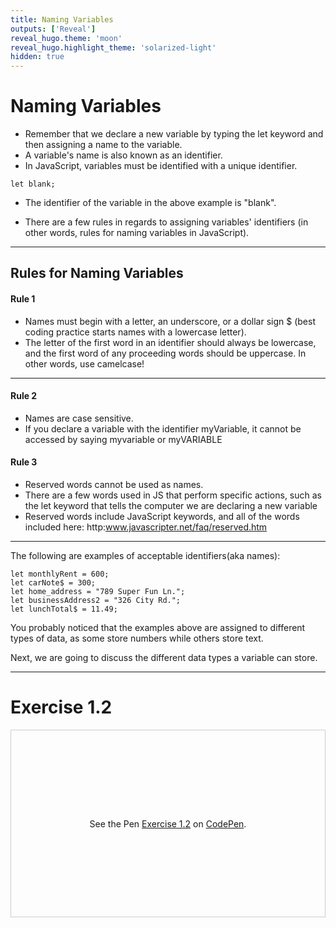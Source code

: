 ```yaml
---
title: Naming Variables
outputs: ['Reveal']
reveal_hugo.theme: 'moon'
reveal_hugo.highlight_theme: 'solarized-light'
hidden: true
---
```


# Naming Variables 
    
* Remember that we declare a new variable by typing the let keyword and then assigning a name to the variable. 
* A variable's name is also known as an identifier.
* In JavaScript, variables must be identified with a unique identifier. 
```
let blank;
```

* The identifier of the variable in the above example is "blank". 

* There are a few rules in regards to assigning variables' identifiers (in other words, rules for naming variables in JavaScript). 
---
## Rules for Naming Variables 

#### Rule 1
* Names must begin with a letter, an underscore, or a dollar sign $ (best coding practice starts names with a lowercase letter). 
* The letter of the first word in an identifier should always be lowercase, and the first word of any proceeding words should be uppercase. In other words, use camelcase!

---
#### Rule 2
* Names are case sensitive.
* If you declare a variable with the identifier myVariable, it cannot be accessed by saying myvariable or myVARIABLE

#### Rule 3 
* Reserved words cannot be used as names. 
* There are a few words used in JS that perform specific actions, such as the let keyword that tells the computer we are declaring a new variable
* Reserved words include JavaScript keywords, and all of the words included here: http:www.javascripter.net/faq/reserved.htm
---

The following are examples of acceptable identifiers(aka names):
```
let monthlyRent = 600;
let carNote$ = 300;
let home_address = "789 Super Fun Ln.";
let businessAddress2 = "326 City Rd.";
let lunchTotal$ = 11.49;
```

You probably noticed that the examples above are assigned to different types of data, as some store numbers while others store text. 
      
Next, we are going to discuss the different data types a variable can store.

---

# Exercise 1.2

<p class="codepen" data-height="300" data-theme-id="light" data-slug-hash="your-pen-id" data-user="your-username" style="height: 300px; box-sizing: border-box; display: flex; align-items: center; justify-content: center; border: 1px solid #ccc; margin: 1em 0; padding: 1em;">
  <span>See the Pen <a href="https://codepen.io/lsuddem/pen/wBwgdzB
  ">
Exercise 1.2</a> <a href="https://codepen.io/lsuddem/pen/wBwgdzB
  "></a>
  on <a href="https://codepen.io">CodePen</a>.</span>
</p>
<script async src="https://cpwebassets.codepen.io/assets/embed/ei.js"></script>
